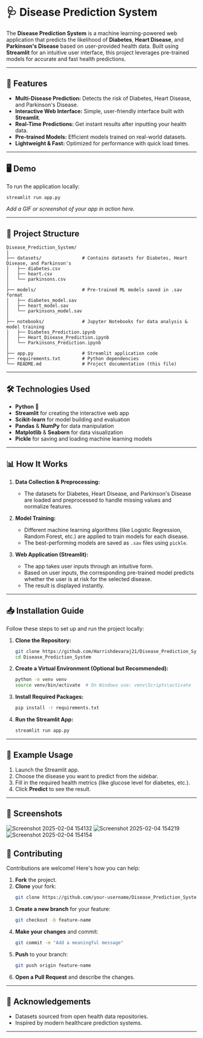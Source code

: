 # 🩺 Disease Prediction System

The **Disease Prediction System** is a machine learning-powered web application that predicts the likelihood of **Diabetes**, **Heart Disease**, and **Parkinson's Disease** based on user-provided health data. Built using **Streamlit** for an intuitive user interface, this project leverages pre-trained models for accurate and fast health predictions.

---

## 🚀 Features
- **Multi-Disease Prediction:** Detects the risk of Diabetes, Heart Disease, and Parkinson's Disease.
- **Interactive Web Interface:** Simple, user-friendly interface built with **Streamlit**.
- **Real-Time Predictions:** Get instant results after inputting your health data.
- **Pre-trained Models:** Efficient models trained on real-world datasets.
- **Lightweight & Fast:** Optimized for performance with quick load times.

---

## 🖥️ Demo

To run the application locally:

```bash
streamlit run app.py
```

_Add a GIF or screenshot of your app in action here._

---

## 📂 Project Structure

```
Disease_Prediction_System/
│
├── datasets/               # Contains datasets for Diabetes, Heart Disease, and Parkinson's
│   ├── diabetes.csv
│   ├── heart.csv
│   └── parkinsons.csv
│
├── models/                 # Pre-trained ML models saved in .sav format
│   ├── diabetes_model.sav
│   ├── heart_model.sav
│   └── parkinsons_model.sav
│
├── notebooks/              # Jupyter Notebooks for data analysis & model training
│   ├── Diabetes_Prediction.ipynb
│   ├── Heart_Disease_Prediction.ipynb
│   └── Parkinsons_Prediction.ipynb
│
├── app.py                  # Streamlit application code
├── requirements.txt        # Python dependencies
└── README.md               # Project documentation (this file)
```

---

## 🛠️ Technologies Used
- **Python** 🐍
- **Streamlit** for creating the interactive web app
- **Scikit-learn** for model building and evaluation
- **Pandas** & **NumPy** for data manipulation
- **Matplotlib** & **Seaborn** for data visualization
- **Pickle** for saving and loading machine learning models

---

## 📊 How It Works

1. **Data Collection & Preprocessing:**
   - The datasets for Diabetes, Heart Disease, and Parkinson's Disease are loaded and preprocessed to handle missing values and normalize features.

2. **Model Training:**
   - Different machine learning algorithms (like Logistic Regression, Random Forest, etc.) are applied to train models for each disease.
   - The best-performing models are saved as `.sav` files using `pickle`.

3. **Web Application (Streamlit):**
   - The app takes user inputs through an intuitive form.
   - Based on user inputs, the corresponding pre-trained model predicts whether the user is at risk for the selected disease.
   - The result is displayed instantly.

---

## 📥 Installation Guide

Follow these steps to set up and run the project locally:

1. **Clone the Repository:**
   ```bash
   git clone https://github.com/Harrishdevaraj21/Disease_Prediction_System.git
   cd Disease_Prediction_System
   ```

2. **Create a Virtual Environment (Optional but Recommended):**
   ```bash
   python -m venv venv
   source venv/bin/activate  # On Windows use: venv\Scripts\activate
   ```

3. **Install Required Packages:**
   ```bash
   pip install -r requirements.txt
   ```

4. **Run the Streamlit App:**
   ```bash
   streamlit run app.py
   ```

---

## 🧪 Example Usage

1. Launch the Streamlit app.
2. Choose the disease you want to predict from the sidebar.
3. Fill in the required health metrics (like glucose level for diabetes, etc.).
4. Click **Predict** to see the result.

---

## 📸 Screenshots
![Screenshot 2025-02-04 154132](https://github.com/user-attachments/assets/745c587c-b77a-4b2a-a612-ca0964ca75a7)
![Screenshot 2025-02-04 154219](https://github.com/user-attachments/assets/5bbdb7b7-b116-4ea5-b5da-1c333cf828d0)
![Screenshot 2025-02-04 154154](https://github.com/user-attachments/assets/75cc4431-ca76-4f20-bd8e-b45c2c3d4a14)



## 🤝 Contributing

Contributions are welcome! Here's how you can help:

1. **Fork** the project.
2. **Clone** your fork:
   ```bash
   git clone https://github.com/your-username/Disease_Prediction_System.git
   ```
3. **Create a new branch** for your feature:
   ```bash
   git checkout -b feature-name
   ```
4. **Make your changes** and commit:
   ```bash
   git commit -m "Add a meaningful message"
   ```
5. **Push** to your branch:
   ```bash
   git push origin feature-name
   ```
6. **Open a Pull Request** and describe the changes.

---



## 🙌 Acknowledgements

- Datasets sourced from open health data repositories.
- Inspired by modern healthcare prediction systems.

---
